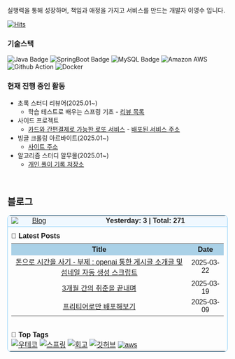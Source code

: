 실행력을 통해 성장하며, 책임과 애정을 가지고 서비스를 만드는 개발자 이영수 입니다.
 
[![Hits](https://hits.seeyoufarm.com/api/count/incr/badge.svg?url=https%3A%2F%2Fgithub.com%2Fyoungsu5582&count_bg=%23EEEE62&title_bg=%23555555&icon=&icon_color=%23E7E7E7&title=visites&edge_flat=false)](https://hits.seeyoufarm.com)

<h3 align="left">기술스택 </h3>

![Java Badge](https://img.shields.io/badge/Java-007396?style=flat&logo=Java&logoColor=white)
![SpringBoot Badge](https://img.shields.io/badge/SpringBoot-6DB33F?style=flat&logo=SpringBoot&logoColor=white)
![MySQL Badge](https://img.shields.io/badge/MySQL-4479A1?style=flat&logo=MySQL&logoColor=white)
![Amazon AWS](https://img.shields.io/badge/AWS-232F3E?style=flat&logo=AWS&logoColor=white)
![Github Action](https://img.shields.io/badge/GitHubActions-2088FF?style=flat&logo=Actions&logoColor=white)
![Docker](https://img.shields.io/badge/Docker-2496ED?style=flat&logo=Docker&logoColor=white)

<h3 align="left">현재 진행 중인 활동</h3>

- 초록 스터디 리뷰어(2025.01~)
  - 학습 테스트로 배우는 스프링 기초 - [리뷰 목록](https://github.com/next-step/spring-basic-roomescape-playground/pulls?q=is%3Apr+reviewed-by%3Ayoungsu5582+)
- 사이드 프로젝트
  - [카드와 간편결제로 가능한 로또 서비스](https://github.com/youngsu5582/lotto) - [배포된 서비스 주소](https://lotto.web.youngsu5582.life/)
- 빙글 크롤링 아르바이트(2025.01~) 
  - [사이트 주소](https://vingle.kr/)
- 알고리즘 스터디 알무몰(2025.01~)
  - [개인 풀이 기록 저장소](https://github.com/hjk0761/Almumol/tree/main/youngsu5582)
<br>

## 블로그

<table cellpadding="8" cellspacing="0" style="border:1px solid #87CEFA; border-radius:8px; width:100%; max-width:600px; font-family:sans-serif;">
  <tr style="background:#F0F8FF;">
    <td style="text-align:center; vertical-align:middle; border-bottom:1px solid #87CEFA;">
      <a href="https://youngsu5582.life">
        <img src="https://img.shields.io/badge/Blog-youngsu5582.life-87CEFA?style=flat-square"
             alt="Blog"
             style="display:block; margin:0 auto;" />
      </a>
    </td>
    <td style="text-align:center; vertical-align:middle; border-bottom:1px solid #87CEFA; font-weight:bold;">
      Yesterday: <strong>3</strong> | Total: <strong>271</strong>
    </td>
  </tr>
  <tr>
    <td colspan="2" style="padding-top:12px;">
      <strong>📝 Latest Posts</strong>
      <table cellpadding="6" cellspacing="0" style="width:100%; margin-top:8px; border-collapse:collapse;">
        <tr style="background:#AAD1E7;">
          <th align="center">Title</th>
          <th align="center">Date</th>
        </tr>
        <tr>
          <td align="center"><a href="https://youngsu5582.life//posts/%EB%8F%88%EC%9C%BC%EB%A1%9C-%EC%8B%9C%EA%B0%84-%EC%82%AC%EA%B8%B0/">돈으로 시간을 사기 - 부제 : openai 통한 게시글 소개글 및 섬네일 자동 생성 스크립트</a></td>
          <td align="center">2025-03-22</td>
        </tr>
        <tr>
          <td align="center"><a href="https://youngsu5582.life//posts/3%EA%B0%9C%EC%9B%94-%EA%B0%84%EC%9D%98-%EC%B7%A8%EC%A4%80%EC%9D%84-%EB%81%9D%EB%82%B4%EB%A9%B0/">3개월 간의 취준을 끝내며</a></td>
          <td align="center">2025-03-19</td>
        </tr>
        <tr>
          <td align="center"><a href="https://youngsu5582.life//posts/%ED%94%84%EB%A6%AC%ED%8B%B0%EC%96%B4%EB%A1%9C%EB%A7%8C-%EB%B0%B0%ED%8F%AC%ED%95%B4%EB%B3%B4%EA%B8%B0/">프리티어로만 배포해보기</a></td>
          <td align="center">2025-03-09</td>
        </tr>
      </table>
    </td>
  </tr>
  <tr>
    <td colspan="2" style="padding-top:14px;">
      <strong>🔖 Top Tags</strong><br/>
      <a href="https://youngsu5582.life/tags/%EC%9A%B0%ED%85%8C%EC%BD%94/"><img src="https://img.shields.io/badge/%EC%9A%B0%ED%85%8C%EC%BD%94%20%2841%29-87CEFA?style=flat-square" alt="우테코"/></a> <a href="https://youngsu5582.life/tags/%EC%8A%A4%ED%94%84%EB%A7%81/"><img src="https://img.shields.io/badge/%EC%8A%A4%ED%94%84%EB%A7%81%20%287%29-87CEFA?style=flat-square" alt="스프링"/></a> <a href="https://youngsu5582.life/tags/%ED%9A%8C%EA%B3%A0/"><img src="https://img.shields.io/badge/%ED%9A%8C%EA%B3%A0%20%285%29-87CEFA?style=flat-square" alt="회고"/></a> <a href="https://youngsu5582.life/tags/%EA%B9%83%ED%97%88%EB%B8%8C/"><img src="https://img.shields.io/badge/%EA%B9%83%ED%97%88%EB%B8%8C%20%284%29-87CEFA?style=flat-square" alt="깃허브"/></a> <a href="https://youngsu5582.life/tags/aws/"><img src="https://img.shields.io/badge/aws%20%283%29-87CEFA?style=flat-square" alt="aws"/></a>
    </td>
  </tr>
</table>
